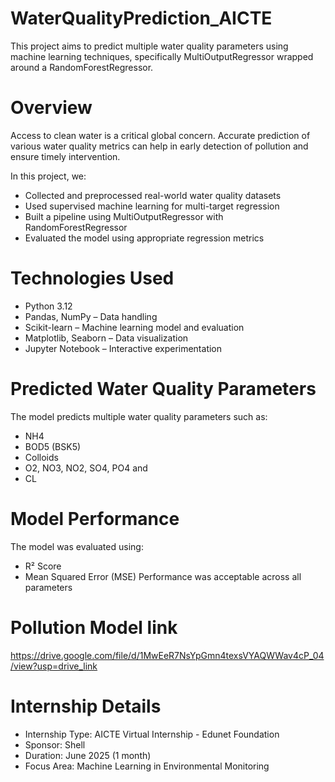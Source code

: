 # WaterQualityPrediction_AICTE
This project aims to predict multiple water quality parameters using machine learning techniques, specifically MultiOutputRegressor wrapped around a RandomForestRegressor.
# Overview
Access to clean water is a critical global concern. Accurate prediction of various water quality metrics can help in early detection of pollution and ensure timely intervention.

In this project, we:

 * Collected and preprocessed real-world water quality datasets
 * Used supervised machine learning for multi-target regression
 * Built a pipeline using MultiOutputRegressor with RandomForestRegressor
 * Evaluated the model using appropriate regression metrics
# Technologies Used
 * Python 3.12
 * Pandas, NumPy – Data handling
 * Scikit-learn – Machine learning model and evaluation
 * Matplotlib, Seaborn – Data visualization
 * Jupyter Notebook – Interactive experimentation
# Predicted Water Quality Parameters
The model predicts multiple water quality parameters such as:

* NH4
* BOD5 (BSK5)
* Colloids
* O2, NO3, NO2, SO4, PO4 and
* CL
# Model Performance
The model was evaluated using:

* R² Score
* Mean Squared Error (MSE)
Performance was acceptable across all parameters

# Pollution Model link
https://drive.google.com/file/d/1MwEeR7NsYpGmn4texsVYAQWWav4cP_04/view?usp=drive_link

 # Internship Details
* Internship Type: AICTE Virtual Internship - Edunet Foundation
* Sponsor: Shell
* Duration: June 2025 (1 month)
* Focus Area: Machine Learning in Environmental Monitoring

